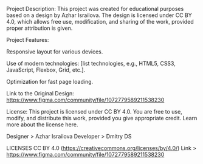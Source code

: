 Project Description:
This project was created for educational purposes based on a design by Azhar Israilova. The design is licensed under CC BY 4.0, which allows free use, modification, and sharing of the work, provided proper attribution is given.

Project Features:

Responsive layout for various devices.

Use of modern technologies: [list technologies, e.g., HTML5, CSS3, JavaScript, Flexbox, Grid, etc.].

Optimization for fast page loading.

Link to the Original Design:
https://www.figma.com/community/file/1072779589211538230

License:
This project is licensed under CC BY 4.0. You are free to use, modify, and distribute this work, provided you give appropriate credit. Learn more about the license here.




Designer > Azhar Israilova
Developer > Dmitry DS

LICENSES CC BY 4.0 (https://creativecommons.org/licenses/by/4.0/)
Link > https://www.figma.com/community/file/1072779589211538230
